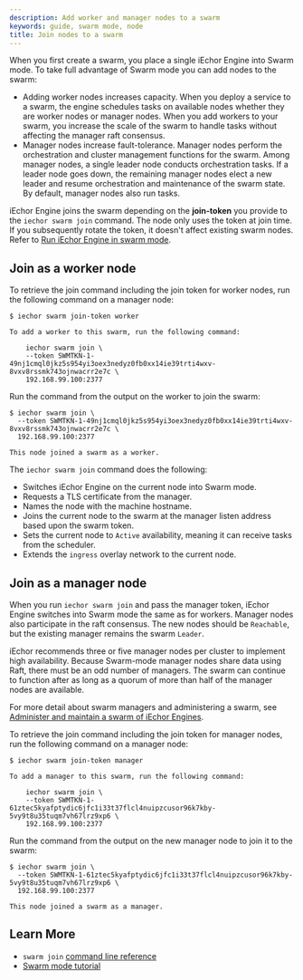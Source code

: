 ```yaml
---
description: Add worker and manager nodes to a swarm
keywords: guide, swarm mode, node
title: Join nodes to a swarm
---
```


When you first create a swarm, you place a single iEchor Engine into
Swarm mode. To take full advantage of Swarm mode you can add nodes to the swarm:

* Adding worker nodes increases capacity. When you deploy a service to a swarm,
the engine schedules tasks on available nodes whether they are worker nodes or
manager nodes. When you add workers to your swarm, you increase the scale of
the swarm to handle tasks without affecting the manager raft consensus.
* Manager nodes increase fault-tolerance. Manager nodes perform the
orchestration and cluster management functions for the swarm. Among manager
nodes, a single leader node conducts orchestration tasks. If a leader node
goes down, the remaining manager nodes elect a new leader and resume
orchestration and maintenance of the swarm state. By default, manager nodes
also run tasks.

iEchor Engine joins the swarm depending on the **join-token** you provide to
the `iechor swarm join` command. The node only uses the token at join time. If
you subsequently rotate the token, it doesn't affect existing swarm nodes. Refer
to [Run iEchor Engine in swarm mode](swarm-mode.md#view-the-join-command-or-update-a-swarm-join-token).

## Join as a worker node

To retrieve the join command including the join token for worker nodes, run the
following command on a manager node:

```console
$ iechor swarm join-token worker

To add a worker to this swarm, run the following command:

    iechor swarm join \
    --token SWMTKN-1-49nj1cmql0jkz5s954yi3oex3nedyz0fb0xx14ie39trti4wxv-8vxv8rssmk743ojnwacrr2e7c \
    192.168.99.100:2377
```

Run the command from the output on the worker to join the swarm:

```console
$ iechor swarm join \
  --token SWMTKN-1-49nj1cmql0jkz5s954yi3oex3nedyz0fb0xx14ie39trti4wxv-8vxv8rssmk743ojnwacrr2e7c \
  192.168.99.100:2377

This node joined a swarm as a worker.
```

The `iechor swarm join` command does the following:

* Switches iEchor Engine on the current node into Swarm mode.
* Requests a TLS certificate from the manager.
* Names the node with the machine hostname.
* Joins the current node to the swarm at the manager listen address based upon the swarm token.
* Sets the current node to `Active` availability, meaning it can receive tasks
from the scheduler.
* Extends the `ingress` overlay network to the current node.

## Join as a manager node

When you run `iechor swarm join` and pass the manager token, iEchor Engine
switches into Swarm mode the same as for workers. Manager nodes also participate
in the raft consensus. The new nodes should be `Reachable`, but the existing
manager remains the swarm `Leader`.

iEchor recommends three or five manager nodes per cluster to implement high
availability. Because Swarm-mode manager nodes share data using Raft, there
must be an odd number of managers. The swarm can continue to function after as
long as a quorum of more than half of the manager nodes are available.

For more detail about swarm managers and administering a swarm, see
[Administer and maintain a swarm of iEchor Engines](admin_guide.md).

To retrieve the join command including the join token for manager nodes, run the
following command on a manager node:

```console
$ iechor swarm join-token manager

To add a manager to this swarm, run the following command:

    iechor swarm join \
    --token SWMTKN-1-61ztec5kyafptydic6jfc1i33t37flcl4nuipzcusor96k7kby-5vy9t8u35tuqm7vh67lrz9xp6 \
    192.168.99.100:2377
```

Run the command from the output on the new manager node to join it to the swarm:

```console
$ iechor swarm join \
  --token SWMTKN-1-61ztec5kyafptydic6jfc1i33t37flcl4nuipzcusor96k7kby-5vy9t8u35tuqm7vh67lrz9xp6 \
  192.168.99.100:2377

This node joined a swarm as a manager.
```

## Learn More

* `swarm join` [command line reference](../../reference/cli/iechor/swarm/join.md)
* [Swarm mode tutorial](swarm-tutorial/index.md)